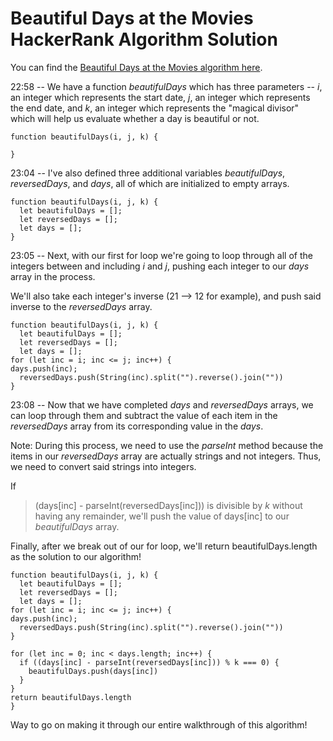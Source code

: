 # Beautiful Days at the Movies HackerRank Algorithm Solution

You can find the [Beautiful Days at the Movies algorithm here](https://www.hackerrank.com/challenges/beautiful-days-at-the-movies/problem).


22:58 --  We have a function *beautifulDays* which has three parameters -- *i*, an integer which represents the start date, *j*, an integer which represents the end date, and *k*, an integer which represents the "magical divisor" which will help us evaluate whether a day is beautiful or not.

```
function beautifulDays(i, j, k) {

}
```
23:04 -- I've also defined three additional variables *beautifulDays*, *reversedDays*, and *days*, all of which are initialized to empty arrays.
```
function beautifulDays(i, j, k) {
  let beautifulDays = [];
  let reversedDays = [];
  let days = [];
}
```
23:05 -- Next, with our first for loop we're going to loop through all of the integers between and including *i* and *j*, pushing each integer to our *days* array in the process. 

We'll also take each integer's inverse (21 --> 12 for example), and push said inverse to the *reversedDays* array.
```
function beautifulDays(i, j, k) {
  let beautifulDays = [];
  let reversedDays = [];
  let days = [];
for (let inc = i; inc <= j; inc++) {
days.push(inc);
  reversedDays.push(String(inc).split("").reverse().join(""))
}
```
23:08 -- Now that we have completed *days* and *reversedDays* arrays, we can loop through them and subtract the value of each item in the *reversedDays* array from its corresponding value in the *days*.

Note: During this process, we need to use the *parseInt* method because the items in our *reversedDays* array are actually strings and not integers. Thus, we need to convert said strings into integers.

If
>(days[inc] - parseInt(reversedDays[inc])) is divisible by *k* without having any remainder, we'll push the value of days[inc] to our *beautifulDays* array.

Finally, after we break out of our for loop, we'll return beautifulDays.length as the solution to our algorithm!
```
function beautifulDays(i, j, k) {
  let beautifulDays = [];
  let reversedDays = [];
  let days = [];
for (let inc = i; inc <= j; inc++) {
days.push(inc);
  reversedDays.push(String(inc).split("").reverse().join(""))
}

for (let inc = 0; inc < days.length; inc++) {
  if ((days[inc] - parseInt(reversedDays[inc])) % k === 0) {
    beautifulDays.push(days[inc])
  }
}
return beautifulDays.length
}
```
Way to go on making it through our entire walkthrough of this algorithm!